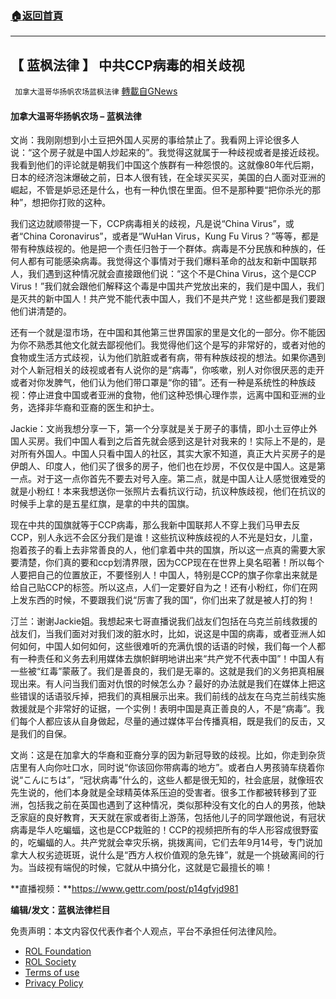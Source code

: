 ###  [:house:返回首頁](https://github.com/ourhimalayas/txt)
---


## 【 蓝枫法律 】 中共CCP病毒的相关歧视
` 加拿大温哥华扬帆农场蓝枫法律` [轉載自GNews](https://gnews.org/zh-hans/2346101/)

#### **加拿大温哥华扬帆农场 – 蓝枫法律**

文尚：我刚刚想到小土豆把外国人买房的事给禁止了。我看网上评论很多人说：“这个房子就是中国人炒起来的”。我觉得这就属于一种歧视或者是接近歧视。我看到他们的评论就是朝我们中国这个族群有一种怨恨的。这就像80年代后期，日本的经济泡沫爆破之前，日本人很有钱，在全球买买买，美国的白人面对亚洲的崛起，不管是妒忌还是什么，也有一种仇恨在里面。但不是那种要“把你杀光的那种”，想把你打败的这种。

我们这边就顺带提一下，CCP病毒相关的歧视，凡是说“China Virus”，或者“China Coronavirus”，或者是“WuHan Virus，Kung Fu Virus？”等等，都是带有种族歧视的。他是把一个责任归咎于一个群体。病毒是不分民族和种族的，任何人都有可能感染病毒。我觉得这个事情对于我们爆料革命的战友和新中国联邦人，我们遇到这种情况就会直接跟他们说：“这个不是China Virus，这个是CCP Virus！”我们就会跟他们解释这个毒是中国共产党放出来的，我们是中国人，我们是灭共的新中国人！共产党不能代表中国人，我们不是共产党！这些都是我们要跟他们讲清楚的。

还有一个就是湿市场，在中国和其他第三世界国家的里是文化的一部分。你不能因为你不熟悉其他文化就去鄙视他们。我觉得他们这个是写的非常好的，或者对他的食物或生活方式歧视，认为他们肮脏或者有病，带有种族歧视的想法。如果你遇到对个人新冠相关的歧视或者有人说你的是“病毒”，你咳嗽，别人对你很厌恶的走开或者对你发脾气，他们认为他们带口罩是“你的错”。还有一种是系统性的种族歧视：停止进食中国或者亚洲的食物，他们这种恐惧心理作祟，远离中国和亚洲的业务，选择非华裔和亚裔的医生和护士。

Jackie：文尚我想分享一下，第一个分享就是关于房子的事情，即小土豆停止外国人买房。我们中国人看到之后首先就会感到这是针对我来的！实际上不是的，是对所有外国人。中国人只看中国人的社区，其实大家不知道，真正大片买房子的是伊朗人、印度人，他们买了很多的房子，他们也在炒房，不仅仅是中国人。这是第一点。对于这一点你首先不要去对号入座。第二点，就是中国人让人感觉很难受的就是小粉红！本来我想送你一张照片去看抗议行动，抗议种族歧视，他们在抗议的时候手上拿的是五星红旗，是拿的中共的国旗。

现在中共的国旗就等于CCP病毒，那么我新中国联邦人不穿上我们马甲去反CCP，别人永远不会区分我们是谁！这些抗议种族歧视的人不光是妇女，儿童，抱着孩子的看上去非常善良的人，他们拿着中共的国旗，所以这一点真的需要大家要清楚，你们真的要和ccp划清界限，因为CCP现在在世界上臭名昭著！所以每个人要把自己的位置放正，不要怪别人！中国人，特别是CCP的旗子你拿出来就是给自己贴CCP的标签。所以这点，人们一定要好自为之！还有小粉红，你们在网上发东西的时候，不要跟我们说“厉害了我的国“，你们出来了就是被人打的狗！

汀兰：谢谢Jackie姐。我想起来七哥直播说我们战友们包括在乌克兰前线救援的战友们，当我们面对对我们泼的脏水时，比如，说这是中国的病毒，或者亚洲人如何如何，中国人如何如何，这些很难听的充满仇恨的话语的时候，我们每一个人都有一种责任和义务去利用媒体去旗帜鲜明地讲出来“共产党不代表中国”！中国人有一些被“红毒”蒙蔽了。我们是善良的，我们是无辜的。这就是我们的义务把真相展现出来。有人问当我们面对仇恨的时候怎么办？最好的办法就是我们在媒体上把这些错误的话语驳斥掉，把我们的真相展示出来。我们前线的战友在乌克兰前线实施救援就是个非常好的证据，一个实例！表明中国是真正善良的人，不是“病毒”。我们每个人都应该从自身做起，尽量的通过媒体平台传播真相，既是我们的反击，又是我们的自保。

文尚：这是在加拿大的华裔和亚裔分享的因为新冠导致的歧视。比如，你走到杂货店里有人向你吐口水，同时说“你该回你带病毒的地方”。或者白人男孩骑车绕着你说“こんにちは”，“冠状病毒”什么的，这些人都是很无知的，社会底层，就像班农先生说的，他们本身就是全球精英体系压迫的受害者。很多工作都被转移到了亚洲，包括我之前在英国也遇到了这种情况，类似那种没有文化的白人的男孩，他缺乏家庭的良好教育，天天就在家或者街上游荡，包括他儿子的同学跟他说，有冠状病毒是华人吃蝙蝠，这也是CCP栽赃的！CCP的视频把所有的华人形容成很野蛮的，吃蝙蝠的人。共产党就会幸灾乐祸，挑拨离间，它们去年9月14号，专门说加拿大人权劣迹斑斑，说什么是“西方人权价值观的急先锋”，就是一个挑破离间的行为。当歧视有端倪的时候，它就从中搞分化，这就是它最擅长的嘛！

**直播视频：**https://www.gettr.com/post/p14gfvjd981

**编辑/发文：蓝枫法律栏目**

 

免责声明：本文内容仅代表作者个人观点，平台不承担任何法律风险。

- [ROL Foundation](https://rolfoundation.org/)
- [ROL Society](https://rolsociety.org/)
- [Terms of use](https://gnews.org/terms-of-use-3/)
- [Privacy Policy](https://gnews.org/privacy-policy/)
